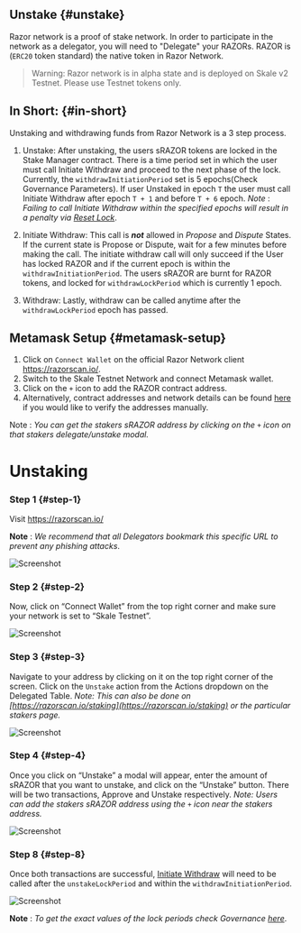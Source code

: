 ## Unstake {#unstake}

Razor network is a proof of stake network. In order to participate in the network as a delegator, you will need to "Delegate" your RAZORs. RAZOR is (`ERC20` token standard) the native token in Razor Network.

> Warning: Razor network is in alpha state and is deployed on Skale v2 Testnet. Please use Testnet tokens only.

## In Short: {#in-short}

Unstaking and withdrawing funds from Razor Network is a 3 step process.

1.  Unstake:
    After unstaking, the users sRAZOR tokens are locked in the Stake Manager contract. There is a time period set in which the user must call Initiate Withdraw and proceed to the next phase of the lock. Currently, the `withdrawInitiationPeriod` set is 5 epochs(Check Governance Parameters). If user Unstaked in epoch `T` the user must call Initiate Withdraw after epoch `T + 1` and before `T + 6` epoch.
    _Note_ : _Failing to call Initiate Withdraw within the specified epochs will result in a penalty via <ins>Reset Lock</ins>_.

2.  Initiate Withdraw:
    This call is _**not**_ allowed in _Propose_ and _Dispute_ States. If the current state is Propose or Dispute, wait for a few minutes before making the call. The initiate withdraw call will only succeed if the User has locked RAZOR and if the current epoch is within the `withdrawInitiationPeriod`. The users sRAZOR are burnt for RAZOR tokens, and locked for `withdrawLockPeriod` which is currently 1 epoch.
3.  Withdraw:
    Lastly, withdraw can be called anytime after the `withdrawLockPeriod` epoch has passed.

## Metamask Setup {#metamask-setup}

1. Click on `Connect Wallet` on the official Razor Network client <https://razorscan.io/>.
2. Switch to the Skale Testnet Network and connect Metamask wallet.
3. Click on the `+` icon to add the RAZOR contract address.
4. Alternatively, contract addresses and network details can be found [here](http://localhost:3000/docs/incentivised-testnet/deployment-details) if you would like to verify the addresses manually.

Note : _You can get the stakers sRAZOR address by clicking on the `+` icon on that stakers delegate/unstake modal._

# Unstaking

### Step 1 {#step-1}

Visit <https://razorscan.io/>

**Note** : _We recommend that all Delegators bookmark this specific URL to prevent any phishing attacks_.

![Screenshot](/img/1.png)

### Step 2 {#step-2}

Now, click on “Connect Wallet” from the top right corner and make sure your network is set to “Skale Testnet”.

![Screenshot](/img/2.png)

### Step 3 {#step-3}

Navigate to your address by clicking on it on the top right corner of the screen. Click on the `Unstake` action from the Actions dropdown on the Delegated Table.
_Note: This can also be done on [https://razorscan.io/staking](https://razorscan.io/staking) or the particular stakers page._

![Screenshot](/img/9.png)

### Step 4 {#step-4}

Once you click on “Unstake” a modal will appear, enter the amount of sRAZOR that you want to unstake, and click on the “Unstake” button. There will be two transactions, Approve and Unstake respectively.
_Note: Users can add the stakers sRAZOR address using the `+` icon near the stakers address._

![Screenshot](/img/11.png)

### Step 8 {#step-8}

Once both transactions are successful, [Initiate Withdraw](/Delegation/delegate) will need to be called after the `unstakeLockPeriod` and within the `withdrawInitiationPeriod`.

![Screenshot](/img/12.png)

**Note** : _To get the exact values of the lock periods check Governance [here](https://razorscan.io/governance/values)_.
